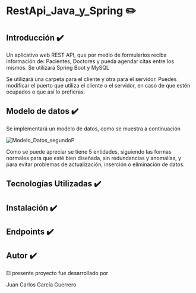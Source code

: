 # RestApi_Java_y_Spring :pencil2:

## Introducción :heavy_check_mark:
Un aplicativo web REST API, que por medio de formularios reciba información de: Pacientes, Doctores y pueda agendar citas entre los mismos. Se utilizará Spring Boot y MySQL

Se utilizará una carpeta para el cliente y otra para el servidor. Puedes modificar el puerto que utiliza el cliente o el servidor, en caso de que estén ocupados o que así lo prefieras.

## Modelo de datos :heavy_check_mark:
Se implementará un modelo de datos, como se muestra a continuación 

![Modelo_Datos_segundoP](https://github.com/JuangarcDev/RestApi_Java_y_Spring/assets/131199084/7867fc0b-91d4-4570-9f1a-641f5851515a)

Como se puede apreciar se tiene 5 entidades, siguiendo las formas normales para que esté bien diseñada, sin redundancias y anomalías, y para evitar problemas de actualización, inserción o eliminación de datos.

## Tecnologías Utilizadas :heavy_check_mark:

## Instalación :heavy_check_mark:

## Endpoints :heavy_check_mark:

## Autor :heavy_check_mark:

El presente proyecto fue desarrollado por

Juan Carlos García Guerrero

